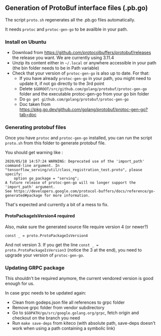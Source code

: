 ## Generation of ProtoBuf interface files (.pb.go)

The script `proto.sh` regenerates all the .pb.go files automatically. 

It needs `protoc` and `protoc-gen-go` to be availble in your path. 

### Install on Ubuntu
- Download from https://github.com/protocolbuffers/protobuf/releases the release you want. We are currently using 3.11.4
- Unzip its content either in `~/.local` or anywhere accessible in your path (the bin folder needs to be in Path variable)
- Check that your version of `protoc-gen-go` is also up to date. For that:
    - If you have already `protoc-gen-go` in your path, you might need to update it, if not go directly to the 3rd point 
    - Delete `$GOROOT/src/github.com/golang/protobuf/protoc-gen-go` folder and the executable protoc-gen-go from your go bin folder
    - Do `go get github.com/golang/protobuf/protoc-gen-go`
    - Doc taken from https://pkg.go.dev/github.com/golang/protobuf/protoc-gen-go?tab=doc
    
### Generating protobuf files
Once you have `protoc` and `protoc-gen-go` installed, you can run the script `proto.sh` from this folder to generate protobuf file. 

You should get warning like : 
```
2020/05/18 14:57:24 WARNING: Deprecated use of the 'import_path' command-line argument. In "tensorflow_serving/util/class_registration_test.proto", please specify:
	option go_package = "serving";
A future release of protoc-gen-go will no longer support the 'import_path' argument.
See https://developers.google.com/protocol-buffers/docs/reference/go-generated#package for more information.
```   

That's expected and currently a bit of a mess to fix. 


#### ProtoPackageIsVersion4 required
Also, make sure the generated source file require version 4 (or newer?) 
```
const _ = proto.ProtoPackageIsVersion4
```
And not version 3. If you get the line `const _ = proto.ProtoPackageIsVersion3` (notice the 3 at the end), you need to upgrade your version of `protoc-gen-go`.


### Updating GRPC package
This shouldn't be required anymore, the current vendored version is good enough for us. 

In case grpc needs to be updated again: 
- Clean from godeps.json file all references to grpc folder
- Remove grpc folder from vendor subdirectory
- Go to `$GOPATH/go/src/google.golang.org/grpc`, fetch origin and checkout on the branch you need
- Run `make save-deps` from kiteco (with absolute path, save-deps doesn't work when using a path containing a symbolic link)
